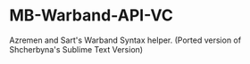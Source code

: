 # MB-Warband-API-VC
Azremen and Sart's Warband Syntax helper. (Ported version of Shcherbyna's Sublime Text Version)
